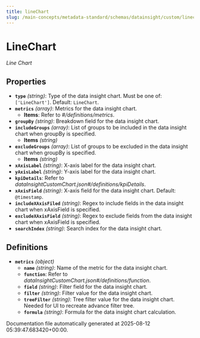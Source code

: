```yaml
---
title: lineChart
slug: /main-concepts/metadata-standard/schemas/datainsight/custom/linechart
---
```


# LineChart

*Line Chart*

## Properties

- **`type`** *(string)*: Type of the data insight chart. Must be one of: `['LineChart']`. Default: `LineChart`.
- **`metrics`** *(array)*: Metrics for the data insight chart.
  - **Items**: Refer to *#/definitions/metrics*.
- **`groupBy`** *(string)*: Breakdown field for the data insight chart.
- **`includeGroups`** *(array)*: List of groups to be included in the data insight chart when groupBy is specified.
  - **Items** *(string)*
- **`excludeGroups`** *(array)*: List of groups to be excluded in the data insight chart when groupBy is specified.
  - **Items** *(string)*
- **`xAxisLabel`** *(string)*: X-axis label for the data insight chart.
- **`yAxisLabel`** *(string)*: Y-axis label for the data insight chart.
- **`kpiDetails`**: Refer to *dataInsightCustomChart.json#/definitions/kpiDetails*.
- **`xAxisField`** *(string)*: X-axis field for the data insight chart. Default: `@timestamp`.
- **`includeXAxisFiled`** *(string)*: Regex to include fields in the data insight chart when xAxisField is specified.
- **`excludeXAxisField`** *(string)*: Regex to exclude fields from the data insight chart when xAxisField is specified.
- **`searchIndex`** *(string)*: Search index for the data insight chart.
## Definitions

- **`metrics`** *(object)*
  - **`name`** *(string)*: Name of the metric for the data insight chart.
  - **`function`**: Refer to *dataInsightCustomChart.json#/definitions/function*.
  - **`field`** *(string)*: Filter field for the data insight chart.
  - **`filter`** *(string)*: Filter value for the data insight chart.
  - **`treeFilter`** *(string)*: Tree filter value for the data insight chart. Needed for UI to recreate advance filter tree.
  - **`formula`** *(string)*: Formula for the data insight chart calculation.


Documentation file automatically generated at 2025-08-12 05:39:47.683420+00:00.
